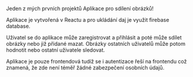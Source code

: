 Jeden z mých prvních projektů Aplikace pro sdílení obrázků!

Aplikace je vytvořená v Reactu a pro ukládání daj je využit firebase database.

Uživatel se do aplikace může zaregistrovat a přihlásit a poté může sdílet obrázky nebo již přidané mazat. Obrázky ostatních uživatelů může potom hodnotit nebo ostatní uživatele sledovat.

Aplikace je pouze frontendová tudíž se i autentizace řeší na frontendu což znamená, že zde není téměř žádné zabezpečení osobních údajů.
